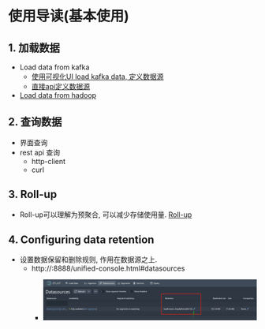 # 使用导读(基本使用)
## 1. 加载数据
 - Load data from kafka
    - [使用可视化UI load kafka data, 定义数据源](https://druid.apache.org/docs/latest/tutorials/tutorial-kafka.html#loading-data-with-the-data-loader)
    - [直接api定义数据源](https://druid.apache.org/docs/latest/tutorials/tutorial-kafka.html#submit-a-supervisor-directly)
 - [Load data from hadoop](https://druid.apache.org/docs/latest/tutorials/tutorial-batch-hadoop.html)
## 2. 查询数据
 - 界面查询
 - rest api 查询
    - http-client
    - curl
## 3. Roll-up
 - Roll-up可以理解为预聚合, 可以减少存储使用量.
    [Roll-up](https://druid.apache.org/docs/latest/tutorials/tutorial-rollup.html)
## 4. Configuring data retention
 - 设置数据保留和删除规则, 作用在数据源之上.
    - http://<BrokerHost>:8888/unified-console.html#datasources
        - ![avatar](datasource-retention.png)
    
